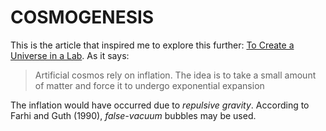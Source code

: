 # COSMOGENESIS

This is the article that inspired me to explore this further:
[To Create a Universe in a Lab](https://medium.com/futuresin/to-create-a-universe-in-a-lab-80ea78b1a2bd).
As it says:
> Artificial cosmos rely on inflation. The idea is to take a small amount of
> matter and force it to undergo exponential expansion

The inflation would have occurred due to *repulsive gravity*.
According to Farhi and Guth (1990), *false-vacuum* bubbles may be used.